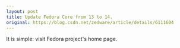 ```yaml
---
layout: post
title: Update Fedora Core from 13 to 14.
original: https://blog.csdn.net/zedware/article/details/6111604
---
```

It is simple: visit Fedora project's home page.
